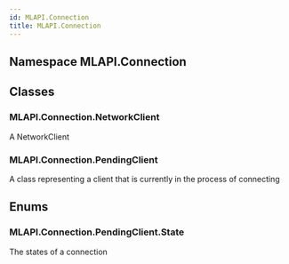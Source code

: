 ```yaml
---  
id: MLAPI.Connection  
title: MLAPI.Connection
---
```


## Namespace MLAPI.Connection

<div class="markdown level0 summary">

</div>

<div class="markdown level0 conceptual">

</div>

<div class="markdown level0 remarks">

</div>

## Classes

### MLAPI.Connection.NetworkClient

<div class="section">

A NetworkClient

</div>

### MLAPI.Connection.PendingClient

<div class="section">

A class representing a client that is currently in the process of
connecting

</div>

## Enums

### MLAPI.Connection.PendingClient.State

<div class="section">

The states of a connection

</div>
